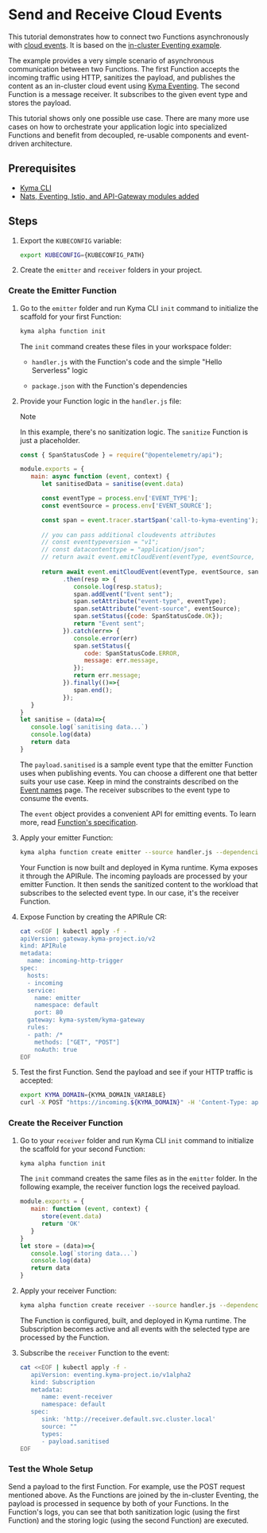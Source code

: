 # Send and Receive Cloud Events

This tutorial demonstrates how to connect two Functions asynchronously with [cloud events](https://github.com/cloudevents/spec). It is based on the [in-cluster Eventing example](https://github.com/kyma-project/serverless/tree/main/examples/incluster_eventing).

The example provides a very simple scenario of asynchronous communication between two Functions. The first Function accepts the incoming traffic using HTTP, sanitizes the payload, and publishes the content as an in-cluster cloud event using [Kyma Eventing](https://kyma-project.io/docs/kyma/latest/01-overview/eventing/).
The second Function is a message receiver. It subscribes to the given event type and stores the payload.

This tutorial shows only one possible use case. There are many more use cases on how to orchestrate your application logic into specialized Functions and benefit from decoupled, re-usable components and event-driven architecture.

## Prerequisites

- [Kyma CLI](https://github.com/kyma-project/cli)
- [Nats, Eventing, Istio, and API-Gateway modules added](https://kyma-project.io/#/02-get-started/01-quick-install)

## Steps

1. Export the `KUBECONFIG` variable:

   ```bash
   export KUBECONFIG={KUBECONFIG_PATH}
   ```

2. Create the `emitter` and `receiver` folders in your project.

### Create the Emitter Function

1. Go to the `emitter` folder and run Kyma CLI `init` command to initialize the scaffold for your first Function:

   ```bash
   kyma alpha function init
   ```

   The `init` command creates these files in your workspace folder:

   - `handler.js` with the Function's code and the simple "Hello Serverless" logic
  
   - `package.json` with the Function's dependencies

2. Provide your Function logic in the `handler.js` file:

   > [!NOTE]
   > In this example, there's no sanitization logic. The `sanitize` Function is just a placeholder.

   ```js
   const { SpanStatusCode } = require("@opentelemetry/api");

   module.exports = {
      main: async function (event, context) {
         let sanitisedData = sanitise(event.data)

         const eventType = process.env['EVENT_TYPE'];
         const eventSource = process.env['EVENT_SOURCE'];

         const span = event.tracer.startSpan('call-to-kyma-eventing');
         
         // you can pass additional cloudevents attributes  
         // const eventtypeversion = "v1";
         // const datacontenttype = "application/json";
         // return await event.emitCloudEvent(eventType, eventSource, sanitisedData, {eventtypeversion, datacontenttype})
         
         return await event.emitCloudEvent(eventType, eventSource, sanitisedData)
               .then(resp => {
                  console.log(resp.status);
                  span.addEvent("Event sent");
                  span.setAttribute("event-type", eventType);
                  span.setAttribute("event-source", eventSource);
                  span.setStatus({code: SpanStatusCode.OK});
                  return "Event sent";
               }).catch(err=> {
                  console.error(err)
                  span.setStatus({
                     code: SpanStatusCode.ERROR,
                     message: err.message,
                  });
                  return err.message;
               }).finally(()=>{
                  span.end();
               });
      }
   }
   let sanitise = (data)=>{
      console.log(`sanitising data...`)
      console.log(data)
      return data
   }
   ```

   The `payload.sanitised` is a sample event type that the emitter Function uses when publishing events. You can choose a different one that better suits your use case. Keep in mind the constraints described on the [Event names](https://kyma-project.io/docs/kyma/latest/05-technical-reference/evnt-01-event-names/) page. The receiver subscribes to the event type to consume the events.

   The `event` object provides a convenient API for emitting events. To learn more, read [Function's specification](../technical-reference/07-70-function-specification.md#event-object-sdk).
   
3. Apply your emitter Function:

   ```bash
   kyma alpha function create emitter --source handler.js --dependencies package.json
   ```

   Your Function is now built and deployed in Kyma runtime. Kyma exposes it through the APIRule. The incoming payloads are processed by your emitter Function. It then sends the sanitized content to the workload that subscribes to the selected event type. In our case, it's the receiver Function.

4. Expose Function by creating the APIRule CR:

   ```bash
   cat <<EOF | kubectl apply -f -
   apiVersion: gateway.kyma-project.io/v2
   kind: APIRule
   metadata:
     name: incoming-http-trigger
   spec:
     hosts:
     - incoming
     service:
       name: emitter
       namespace: default
       port: 80
     gateway: kyma-system/kyma-gateway
     rules:
     - path: /*
       methods: ["GET", "POST"]
       noAuth: true
   EOF
   ```

5. Test the first Function. Send the payload and see if your HTTP traffic is accepted:

   ```bash
   export KYMA_DOMAIN={KYMA_DOMAIN_VARIABLE}
   curl -X POST "https://incoming.${KYMA_DOMAIN}" -H 'Content-Type: application/json' -d '{"foo":"bar"}'
   ```

### Create the Receiver Function

1. Go to your `receiver` folder and run Kyma CLI `init` command to initialize the scaffold for your second Function:

   ```bash
   kyma alpha function init
   ```

   The `init` command creates the same files as in the `emitter` folder.
   In the following example, the receiver function logs the received payload.

   ```js
   module.exports = {
      main: function (event, context) {
         store(event.data)
         return 'OK'
      }
   }
   let store = (data)=>{
      console.log(`storing data...`)
      console.log(data)
      return data
   }
   ```

3. Apply your receiver Function:

   ```bash
   kyma alpha function create receiver --source handler.js --dependencies package.json
   ```

   The Function is configured, built, and deployed in Kyma runtime. The Subscription becomes active and all events with the selected type are processed by the Function.  

2. Subscribe the `receiver` Function to the event:  

   ```bash
   cat <<EOF | kubectl apply -f -
      apiVersion: eventing.kyma-project.io/v1alpha2
      kind: Subscription
      metadata:
         name: event-receiver
         namespace: default
      spec:
         sink: 'http://receiver.default.svc.cluster.local'
         source: ""
         types:
         - payload.sanitised
   EOF
   ```

### Test the Whole Setup

Send a payload to the first Function. For example, use the POST request mentioned above. As the Functions are joined by the in-cluster Eventing, the payload is processed in sequence by both of your Functions.
In the Function's logs, you can see that both sanitization logic (using the first Function) and the storing logic (using the second Function) are executed.

